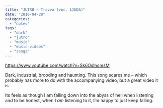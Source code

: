```yaml
---
title: "JUTRØ – Travva (voc. LINDA)"
date: "2016-04-20"
categories: 
  - "notes"
tags: 
  - "dark"
  - "jutro"
  - "music"
  - "music-videos"
  - "songs"
---
```


https://www.youtube.com/watch?v=Sk6OsIncmsM

Dark, industrial, brooding and haunting. This song scares me – which probably has more to do with the accompanying video, but a great video it is.

Its feels as though I am falling down into the abyss of hell when listening and to be honest, when I _am_ listening to it, I’m happy to just keep falling.
